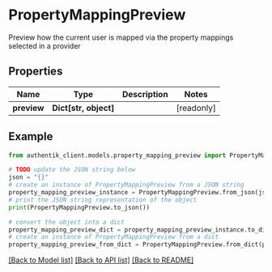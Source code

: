 # PropertyMappingPreview

Preview how the current user is mapped via the property mappings selected in a provider

## Properties

Name | Type | Description | Notes
------------ | ------------- | ------------- | -------------
**preview** | **Dict[str, object]** |  | [readonly] 

## Example

```python
from authentik_client.models.property_mapping_preview import PropertyMappingPreview

# TODO update the JSON string below
json = "{}"
# create an instance of PropertyMappingPreview from a JSON string
property_mapping_preview_instance = PropertyMappingPreview.from_json(json)
# print the JSON string representation of the object
print(PropertyMappingPreview.to_json())

# convert the object into a dict
property_mapping_preview_dict = property_mapping_preview_instance.to_dict()
# create an instance of PropertyMappingPreview from a dict
property_mapping_preview_from_dict = PropertyMappingPreview.from_dict(property_mapping_preview_dict)
```
[[Back to Model list]](../README.md#documentation-for-models) [[Back to API list]](../README.md#documentation-for-api-endpoints) [[Back to README]](../README.md)


